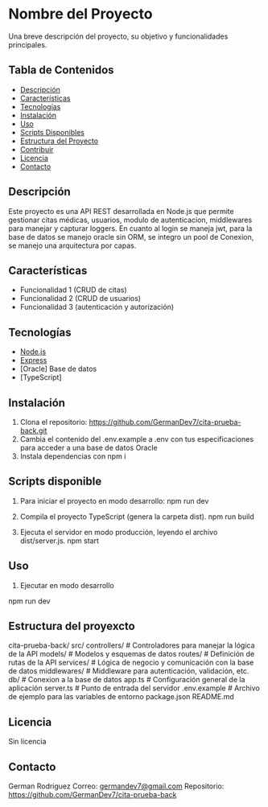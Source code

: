 # Nombre del Proyecto

Una breve descripción del proyecto, su objetivo y funcionalidades principales.

## Tabla de Contenidos

- [Descripción](#descripción)
- [Características](#características)
- [Tecnologías](#tecnologías)
- [Instalación](#instalación)
- [Uso](#uso)
- [Scripts Disponibles](#scripts-disponibles)
- [Estructura del Proyecto](#estructura-del-proyecto)
- [Contribuir](#contribuir)
- [Licencia](#licencia)
- [Contacto](#contacto)

## Descripción

Este proyecto es una API REST desarrollada en Node.js que permite gestionar citas médicas, usuarios, modulo de autenticacion, middlewares para manejar y capturar loggers.
En cuanto al login se maneja jwt, para la base de datos se manejo oracle sin ORM, se integro un pool de Conexion, se manejo una arquitectura por capas.


## Características

- Funcionalidad 1 (CRUD de citas)
- Funcionalidad 2 (CRUD de usuarios)
- Funcionalidad 3 (autenticación y autorización)


## Tecnologías

- [Node.js](https://nodejs.org/)
- [Express](https://expressjs.com/)
- [Oracle] Base de datos
- [TypeScript]

## Instalación

1. Clona el repositorio:
   https://github.com/GermanDev7/cita-prueba-back.git
2. Cambia el contenido del .env.example a .env con tus especificaciones para acceder a una base de datos Oracle
3. Instala dependencias con npm i

## Scripts disponible

1. Para iniciar el proyecto en modo desarrollo:
npm run dev

2. Compila el proyecto TypeScript (genera la carpeta dist). 
npm run build

3. Ejecuta el servidor en modo producción, leyendo el archivo dist/server.js. 
npm start

## Uso 

1. Ejecutar en modo desarrollo

npm run dev

## Estructura del proyexcto

cita-prueba-back/
src/
controllers/      # Controladores para manejar la lógica de la API
models/           # Modelos y esquemas de datos
routes/           # Definición de rutas de la API
services/         # Lógica de negocio y comunicación con la base de datos
middlewares/      # Middleware para autenticación, validación, etc.
db/               # Conexion a la base de datos
app.ts            # Configuración general de la aplicación
server.ts         # Punto de entrada del servidor
.env.example          # Archivo de ejemplo para las variables de entorno
 package.json
README.md

## Licencia

Sin licencia

## Contacto
German Rodriguez
Correo: germandev7@gmail.com
Repositorio: https://github.com/GermanDev7/cita-prueba-back